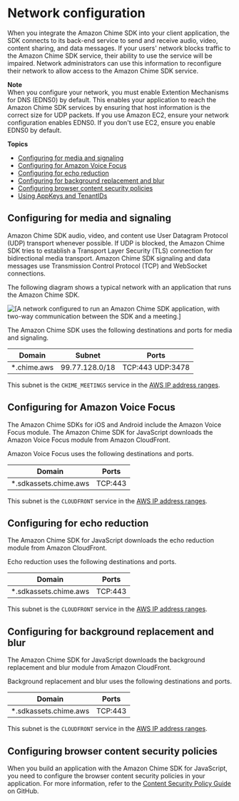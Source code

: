 # Network configuration<a name="network-config"></a>

When you integrate the Amazon Chime SDK into your client application, the SDK connects to its back\-end service to send and receive audio, video, content sharing, and data messages\. If your users' network blocks traffic to the Amazon Chime SDK service, their ability to use the service will be impaired\. Network administrators can use this information to reconfigure their network to allow access to the Amazon Chime SDK service\.

**Note**  
When you configure your network, you must enable Extention Mechanisms for DNS \(EDNS0\) by default\. This enables your application to reach the Amazon Chime SDK services by ensuring that host information is the correct size for UDP packets\. If you use Amazon EC2, ensure your network configuration enables EDNS0\. If you don't use EC2, ensure you enable EDNS0 by default\. 

**Topics**
+ [Configuring for media and signaling](#media-signaling)
+ [Configuring for Amazon Voice Focus](#voice-focus)
+ [Configuring for echo reduction](#echo-reduction)
+ [Configuring for background replacement and blur](#config-blur)
+ [Configuring browser content security policies](#configure-browser-policy)
+ [Using AppKeys and TenantIDs](app-keys-tenant-ids.md)

## Configuring for media and signaling<a name="media-signaling"></a>

Amazon Chime SDK audio, video, and content use User Datagram Protocol \(UDP\) transport whenever possible\. If UDP is blocked, the Amazon Chime SDK tries to establish a Transport Layer Security \(TLS\) connection for bidirectional media transport\. Amazon Chime SDK signaling and data messages use Transmission Control Protocol \(TCP\) and WebSocket connections\.

The following diagram shows a typical network with an application that runs the Amazon Chime SDK\. 

![\[A network configured to run an Amazon Chime SDK application, with two-way communication between the SDK and a meeting.\]](http://docs.aws.amazon.com/chime-sdk/latest/dg/images/net-config-diagram.png)

The Amazon Chime SDK uses the following destinations and ports for media and signaling\.


| Domain | Subnet | Ports | 
| --- | --- | --- | 
| \*\.chime\.aws | 99\.77\.128\.0/18 | TCP:443 UDP:3478 | 

This subnet is the `CHIME_MEETINGS` service in the [AWS IP address ranges](https://docs.aws.amazon.com/general/latest/gr/aws-ip-ranges.html)\.

## Configuring for Amazon Voice Focus<a name="voice-focus"></a>

The Amazon Chime SDKs for iOS and Android include the Amazon Voice Focus module\. The Amazon Chime SDK for JavaScript downloads the Amazon Voice Focus module from Amazon CloudFront\.

Amazon Voice Focus uses the following destinations and ports\.


| Domain | Ports | 
| --- | --- | 
| \*\.sdkassets\.chime\.aws | TCP:443 | 

This subnet is the `CLOUDFRONT` service in the [AWS IP address ranges](https://docs.aws.amazon.com/general/latest/gr/aws-ip-ranges.html)\.

## Configuring for echo reduction<a name="echo-reduction"></a>

The Amazon Chime SDK for JavaScript downloads the echo reduction module from Amazon CloudFront\.

Echo reduction uses the following destinations and ports\.


| Domain | Ports | 
| --- | --- | 
| \*\.sdkassets\.chime\.aws | TCP:443 | 

This subnet is the `CLOUDFRONT` service in the [AWS IP address ranges](https://docs.aws.amazon.com/general/latest/gr/aws-ip-ranges.html)\.

## Configuring for background replacement and blur<a name="config-blur"></a>

The Amazon Chime SDK for JavaScript downloads the background replacement and blur module from Amazon CloudFront\.

Background replacement and blur uses the following destinations and ports\.


| Domain | Ports | 
| --- | --- | 
| \*\.sdkassets\.chime\.aws | TCP:443 | 

This subnet is the `CLOUDFRONT` service in the [AWS IP address ranges](https://docs.aws.amazon.com/general/latest/gr/aws-ip-ranges.html)\.

## Configuring browser content security policies<a name="configure-browser-policy"></a>

When you build an application with the Amazon Chime SDK for JavaScript, you need to configure the browser content security policies in your application\. For more information, refer to the [Content Security Policy Guide](https://aws.github.io/amazon-chime-sdk-js/modules/contentsecurity_policy.html) on GitHub\. 